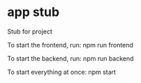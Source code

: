# app stub
Stub for project

To start the frontend, run:
npm run frontend

To start the backend, run:
npm run backend

To start everything at once: 
npm start
